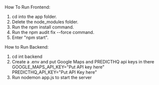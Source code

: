 How To Run Frontend:
1. cd into the app folder.
2. Delete the node_modules folder.
3. Run the npm install command.
4. Run the npm audit fix --force command.
5. Enter "npm start".

How to Run Backend:
1. cd int backend
2. Create a .env and put Google Maps and PREDICTHQ api keys in there
   GOOGLE_MAPS_API_KEY="Put API key here"
   PREDICTHQ_API_KEY="Put API Key here"
4. Run nodemon app.js to start the server

